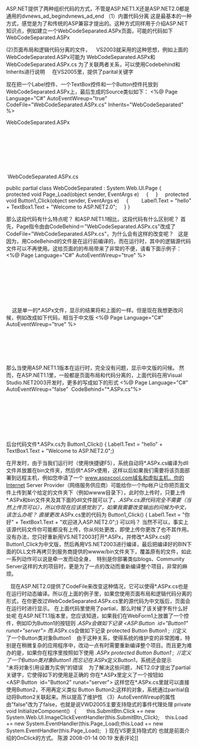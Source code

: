 ASP.NET提供了两种组织代码的方式，不管是ASP.NET1.X还是ASP.NET2.0都是通用的dvnews_ad_begindvnews_ad_end
（1）内置代码分离
这是最基本的一种方式，感觉是为了和传统的ASP兼容才提出的。这种方式同样用于介绍ASP.NET知识点，例如建立一个WebCodeSeparated.ASPx页面，可能的代码如下
WebCodeSeparated.ASPx
</HTML>
<head>
<script ruant="server">
</script>
</head>
<body>
</body>
</HTML>

(2)页面布局和逻辑代码分离的文件，
   VS2003就采用的这种思想，例如上面的WebCodeSeparated.ASPx可能为
WebCodeSeparated.ASPx和
WebCodeSeparated.ASPx.cs
为了关联两者关系，可以使用Codebehind和Inherits进行说明 
   在VS2005里，提供了parital关键字 

现在把一个Label控件、一个TextBox控件和一个Button控件托放到WebCodeSeparated.ASPx上，最后生成的Source类似如下：
<%@ Page Language="C#" AutoEventWireup="true" CodeFile="WebCodeSeparated.ASPx.cs" Inherits="WebCodeSeparated" %>

WebCodeSeparated.ASPx
<!DOCTYPE HTML PUBLIC "-//W3C//DTD XHTML 1.0 Transitional//EN" "http://www.w3.org/TR/xhtml1/DTD/xhtml1-transitional.dtd">
<HTML XMLns="http://www.w3.org/1999/xhtml" >
<head runat="server">
    <title>Untitled Page</title>
</head>
<body>
    <form id="form1" runat="server">
    <div>
        <ASP:Label ID="Label1" runat="server" Text="Label"></ASP:Label><br />
        <ASP:TextBox ID="TextBox1" runat="server"></ASP:TextBox>
        <br />
        <ASP:Button ID="Button1" runat="server" Text="Button" OnClick="Button1_Click" /></div>
    </form>
</body>
</HTML>
 WebCodeSeparated.ASPx.cs


public partial class WebCodeSeparated : System.Web.UI.Page
{
    protected void Page_Load(object sender, EventArgs e)
    {
    }
    protected void Button1_Click(object sender, EventArgs e)
    {
        Label1.Text = "hello" + TextBox1.Text + "Welcome to ASP.NET2.0";
    }
}


那么这段代码有什么特点呢？
和ASP.NET1.1相比，这段代码有什么区别呢？
首先，Page指令由由CodeBehind＝"WebCodeSeparated.ASPx.cs"改成了CodeFile="WebCodeSeparated.ASPx.cs"，为什么会有这样的改变呢？
  这是因为，用CodeBehind的文件是在运行前编译的，而在运行时，其中的逻辑源代码文件可以不再使用。这给页面的的布局带来了非常的不便，请看下面示例子：
<%@ Page Language="C#" AutoEventWireup="true" %>
 <script lauguage="c#" runat="server" >
Button1_Click()
{ Label1.Text = "hello" + TextBox1.Text + "Welcome to ASP.NET2.0";}
</script>
<body>
    <form id="form1" runat="server">
    <div>
        <ASP:Label ID="Label1" runat="server" Text="Label"></ASP:Label><br />
        <ASP:TextBox ID="TextBox1" runat="server"></ASP:TextBox>
        <br />
        <ASP:Button ID="Button1" runat="server" Text="Button" OnClick="Button1_Click" /></div>
    </form>
</body>
</HTML> 
 
  这是单一的*.ASPx文件，显示的结果将和上面的一样。但是现在我想更改问候，例如改成如下代码，相当于中文版
<%@ Page Language="C#" AutoEventWireup="true" %>
  <script lauguage="c#" runat="server" >
Button1_Click()
{ Label1.Text = "你好" + TextBox1.Text + "欢迎进入ASP.NET2.0";}
</script>
<body>
    <form id="form1" runat="server">
    <div>
        <ASP:Label ID="Label1" runat="server" Text="Label"></ASP:Label><br />
        <ASP:TextBox ID="TextBox1" runat="server"></ASP:TextBox>
        <br />
        <ASP:Button ID="Button1" runat="server" Text="Button" OnClick="Button1_Click" /></div>
    </form>
</body>
</HTML>
那么当使用ASP.NET1.1版本在运行时，完全没有问题，显示中文版的问候。
然而，在ASP.NET1.1里，一般都是页面布局和代码分离的，上面代码在用Visual Studio.NET2003开发时，更多的写成如下的形式
<%@ Page Language="C#" AutoEventWireup="false"  CodeBehind="*.ASPx.cs"%>
  <body>
    <form id="form1" runat="server">
    <div>
        <ASP:Label ID="Label1" runat="server" Text="Label"></ASP:Label><br />
        <ASP:TextBox ID="TextBox1" runat="server"></ASP:TextBox>
        <br />
        <ASP:Button ID="Button1" runat="server" Text="Button" OnClick="Button1_Click" /></div>
    </form>
</body>
</HTML> 

后台代码文件*.ASPx.cs为
Button1_Click()
{ Label1.Text = "hello" + TextBox1.Text + "Welcome to ASP.NET2.0";}

在开发时，由于当我们运行时（使用快捷键F5），系统自动将*.ASPx.cs编译为dll文件并放置在bin文件夹，然后供*.ASPx使用，这样以后如果我们需要将该页面部署到远程主机，例如您申请了一个 www.aspxcool.com域名和虚拟主机，你的Internet Server Provider（网络服务供应商）可能给你一个ftp帐户让你把页面文件上传到某个给定的文件夹下（例如wwww目录下），此时你上传时，只要上传*.ASPx和bin文件夹及其下面的dll文件就可以了，*.ASPx.cs源代码完全不需要（当然上传页可以），所以你现在应该感觉到了，如果我需要改变输出的问候为中文，该怎么办呢？
直接更改*.ASPx.cs里的代码为
Button1_Click()
{ Label1.Text = "你好" + TextBox1.Text + "欢迎进入ASP.NET2.0";}
可以吗？
当然不可以，事实上该源代码文件你可能都没有上传，你从何处更改，即使上传你更改了也不其作用。没有办法，您只好重新用VS.NET2003打开*.ASPx，并修改*.ASPx.cs的Button1_Click为中文版，然后再用VS.NET2003进行编译，最后把编译好的BIN下面的DLL文件再拷贝到服务商提供的wwww/bin文件夹下，覆盖原有的文件，如此一系列动作可以说是牵一发而动全身，
 特别是你部署类似blogs、Community Server这样的大的项目时，更是为了一点的改动而重新编译整个项目，非常的麻烦。

   现在ASP.NET2.0提供了CodeFile来改变这种情况，它可以使得*.ASPx.cs也是在运行时动态编译。所以在上面的例子里，如果您使用页面布局和逻辑代码分离的形式，在你更改过WebCodeSeparated.ASPx.cs里的源代码为中文版后，页面会在运行时进行显示。
在上面代码里使用了partial，那么时候了该关键字有什么好处呢
在ASP.NET1.1版本里，您应该知道，如果我们在WebForm1上放置了一个控件，例如ID为Button1的按钮则
*.ASPx会做如下记录
<ASP:Button  id="Button1" runat="server">
而*.ASPx.cs会做如下记录
protected Button Button1 ;  //定义了一个Button类对象Button1
   由于这种关系，使得系统的维护变的非常困难，特别是在稍微复杂的应用程序中，改动一点有时需要重新编译整个项目。而且更为难办的是，如果你在程序里按照如下使用
*.ASPx
protected Button Button1 ;  //定义了一个Button类对象Button1
而忘记在*.ASPx定义Button1，系统还会提示
          “未将对象引用设置为实例”的错误    
为了解决这些问题，.NET2.0才提出了partial 关键字，它使得如下的使用是正确的
你在*.ASPx里定义了一个按钮如
<ASP:Button  id="Button2" runat="server">
这样您在*.ASPx.cs里就可以直接使用Button2，不用再定义类似 Button Button2;这样的对象，系统通过paritial自动将Button2关联起来。所以提高了维护性
（3）AutoEventWireup的属性由"false"改为了false，也就是说VWD2005主要支持隐式的事件代理处理
private void InitializeComponent()
  {    
   this.SubmitBtn.Click += new System.Web.UI.ImageClickEventHandler(this.SubmitBtn_Click);
   this.Load += new System.EventHandler(this.Page_Load);this.Load += new System.EventHandler(this.Page_Load);
  }
现在VS更支持隐式的
也就是前面介绍的OnClick的方式。
陈源 2008-01-14 00:19 发表评论]]